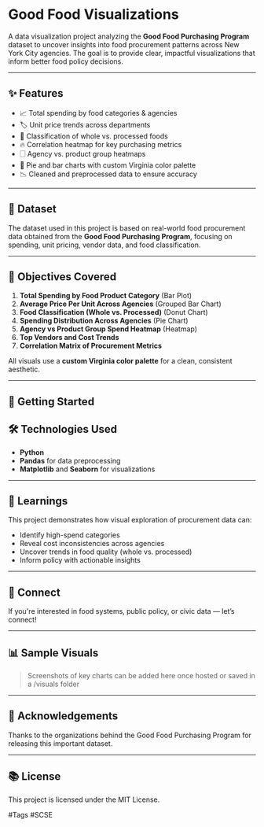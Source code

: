 # Good Food Visualizations

A data visualization project analyzing the **Good Food Purchasing Program** dataset to uncover insights into food procurement patterns across New York City agencies. The goal is to provide clear, impactful visualizations that inform better food policy decisions.

---

## ✨ Features
- 📈 Total spending by food categories & agencies  
- 🏷️ Unit price trends across departments  
- 🍎 Classification of whole vs. processed foods  
- 🔥 Correlation heatmap for key purchasing metrics  
- 🗌️ Agency vs. product group heatmaps  
- 🥧 Pie and bar charts with custom Virginia color palette  
- 📉 Cleaned and preprocessed data to ensure accuracy

---

## 📄 Dataset
The dataset used in this project is based on real-world food procurement data obtained from the **Good Food Purchasing Program**, focusing on spending, unit pricing, vendor data, and food classification.

---

## 📅 Objectives Covered
1. **Total Spending by Food Product Category** (Bar Plot)
2. **Average Price Per Unit Across Agencies** (Grouped Bar Chart)
3. **Food Classification (Whole vs. Processed)** (Donut Chart)
4. **Spending Distribution Across Agencies** (Pie Chart)
5. **Agency vs Product Group Spend Heatmap** (Heatmap)
6. **Top Vendors and Cost Trends**
7. **Correlation Matrix of Procurement Metrics**

All visuals use a **custom Virginia color palette** for a clean, consistent aesthetic.

---

## 🚀 Getting Started



## 🛠️ Technologies Used
- **Python**
- **Pandas** for data preprocessing
- **Matplotlib** and **Seaborn** for visualizations

---

## 📖 Learnings
This project demonstrates how visual exploration of procurement data can:
- Identify high-spend categories
- Reveal cost inconsistencies across agencies
- Uncover trends in food quality (whole vs. processed)
- Inform policy with actionable insights

---

## 🔗 Connect
If you're interested in food systems, public policy, or civic data — let’s connect!

---

## 📊 Sample Visuals
> Screenshots of key charts can be added here once hosted or saved in a /visuals folder

---

## 💪 Acknowledgements
Thanks to the organizations behind the Good Food Purchasing Program for releasing this important dataset.

---

## 📚 License
This project is licensed under the MIT License.

#Tags
#SCSE

